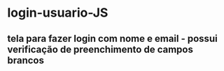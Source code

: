 # login-usuario-JS
## tela para fazer login com nome e email - possui verificação de preenchimento de campos brancos
